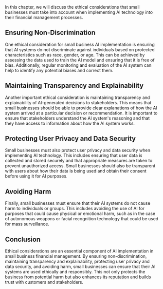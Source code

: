 

In this chapter, we will discuss the ethical considerations that small businesses must take into account when implementing AI technology into their financial management processes.

Ensuring Non-Discrimination
---------------------------

One ethical consideration for small business AI implementation is ensuring that AI systems do not discriminate against individuals based on protected characteristics such as race, gender, or age. This can be achieved by assessing the data used to train the AI model and ensuring that it is free of bias. Additionally, regular monitoring and evaluation of the AI system can help to identify any potential biases and correct them.

Maintaining Transparency and Explainability
-------------------------------------------

Another important ethical consideration is maintaining transparency and explainability of AI-generated decisions to stakeholders. This means that small businesses should be able to provide clear explanations of how the AI system arrived at a particular decision or recommendation. It is important to ensure that stakeholders understand the AI system's reasoning and that they have access to information about how the AI system works.

Protecting User Privacy and Data Security
-----------------------------------------

Small businesses must also protect user privacy and data security when implementing AI technology. This includes ensuring that user data is collected and stored securely and that appropriate measures are taken to prevent unauthorized access. Small businesses should also be transparent with users about how their data is being used and obtain their consent before using it for AI purposes.

Avoiding Harm
-------------

Finally, small businesses must ensure that their AI systems do not cause harm to individuals or groups. This includes avoiding the use of AI for purposes that could cause physical or emotional harm, such as in the case of autonomous weapons or facial recognition technology that could be used for mass surveillance.

Conclusion
----------

Ethical considerations are an essential component of AI implementation in small business financial management. By ensuring non-discrimination, maintaining transparency and explainability, protecting user privacy and data security, and avoiding harm, small businesses can ensure that their AI systems are used ethically and responsibly. This not only protects the business from potential harm but also enhances its reputation and builds trust with customers and stakeholders.
